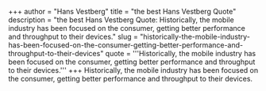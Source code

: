 +++
author = "Hans Vestberg"
title = "the best Hans Vestberg Quote"
description = "the best Hans Vestberg Quote: Historically, the mobile industry has been focused on the consumer, getting better performance and throughput to their devices."
slug = "historically-the-mobile-industry-has-been-focused-on-the-consumer-getting-better-performance-and-throughput-to-their-devices"
quote = '''Historically, the mobile industry has been focused on the consumer, getting better performance and throughput to their devices.'''
+++
Historically, the mobile industry has been focused on the consumer, getting better performance and throughput to their devices.
